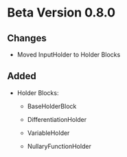 # Beta Version 0.8.0

## Changes

* Moved InputHolder to Holder Blocks

## Added

* Holder Blocks:

  * BaseHolderBlock

  * DifferentiationHolder

  * VariableHolder

  * NullaryFunctionHolder
